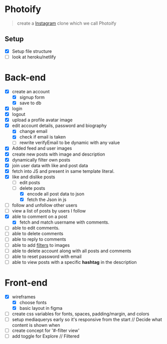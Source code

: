 # Photoify
 > create a [Instagram](https://enmwikipediaorg/wiki/Instagram) clone which we call Photoify



## Setup
* [X] Setup file structure
* [ ] look at heroku/netlify

# Back-end
* [X] create an account
  * [X] signup form
  * [X] save to db
* [X] login
* [X] logout
* [X] upload a profile avatar image
* [X] edit account details, password and biography
  * [X] change email
  * [X] check if email is taken
  * [ ] rewrite verifyEmail to be dynamic with any value
* [X] Added feed and user images
* [X] create new posts with image and description
* [X] dynamically filter own posts
* [X] join user data with like and post data
* [X] fetch into JS and present in same template literal.
* [X] like and dislike posts
  * [ ] edit posts
  * [ ] delete posts
    * [X] encode all post data to json
    * [X] fetch the Json in js
* [ ] follow and unfollow other users
* [ ] view a list of posts by users I follow
* [X] able to comment on a post
    * [X] fetch and match username with comments.
* [ ] able to edit comments.
* [ ] able to delete comments
* [ ] able to reply to comments
* [ ] able to add [filters](https://picturepan2.github.io/instagram.css/) to images
* [ ] able to delete account along with all posts and comments
* [ ] able to reset password with email
* [ ] able to view posts with a specific **hashtag** in the description

# Front-end
* [X] wireframes
  * [X] choose fonts  
  * [X] basic layout in figma  
* [ ] create css variables for fonts, spaces, padding/margin, and colors
* [ ] setup mediaquerys early so it's responsive from the start // Decide what content is shown when
* [ ] create concept for '#-filter view'
* [ ] add toggle for Explore // Filtered

